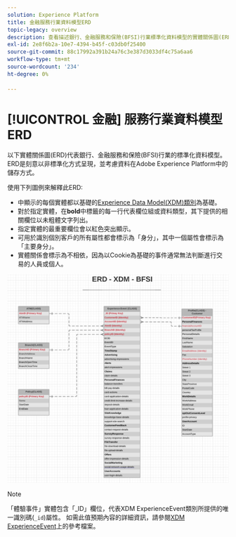 ```yaml
---
solution: Experience Platform
title: 金融服務行業資料模型ERD
topic-legacy: overview
description: 查看描述銀行、金融服務和保險(BFSI)行業標準化資料模型的實體關係圖(ERD)。 此資料模型與Experience Data Model(XDM)相容，可在Adobe Experience Platform中使用。
exl-id: 2e8f6b2a-10e7-4394-b45f-c03db0f25400
source-git-commit: 88c17992a391b24a76c3e387d3033df4c75a6aa6
workflow-type: tm+mt
source-wordcount: '234'
ht-degree: 0%

---
```


# [!UICONTROL 金融] 服務行業資料模型ERD

以下實體關係圖(ERD)代表銀行、金融服務和保險(BFSI)行業的標準化資料模型。 ERD是刻意以非標準化方式呈現，並考慮資料在Adobe Experience Platform中的儲存方式。

使用下列圖例來解釋此ERD:

* 中顯示的每個實體都以基礎的[Experience Data Model(XDM)類別](../composition.md#class)為基礎。
* 對於指定實體，在&#x200B;**bold**&#x200B;中標籤的每一行代表欄位組或資料類型，其下提供的相關欄位以未粗體文字列出。
* 指定實體的最重要欄位會以紅色突出顯示。
* 可用於識別個別客戶的所有屬性都會標示為「身分」，其中一個屬性會標示為「主要身分」。
* 實體關係會標示為不相依，因為以Cookie為基礎的事件通常無法判斷進行交易的人員或個人。

![](../../images/industries/financial.png)

>[!NOTE]
>
>「體驗事件」實體包含「_ID」欄位，代表XDM ExperienceEvent類別所提供的唯一識別碼(`_id`)屬性。 如需此值預期內容的詳細資訊，請參閱[XDM ExperienceEvent](../../classes/experienceevent.md)上的參考檔案。